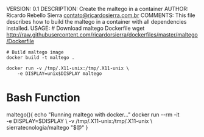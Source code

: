  VERSION:		  0.1
 DESCRIPTION:	  Create the maltego in a container
 AUTHOR:		  Ricardo Rebello Sierra <contato@ricardosierra.com.br>
 COMMENTS:
	This file describes how to build the maltego
	in a container with all dependencies installed.
 USAGE:
	# Download maltego Dockerfile
	wget http://raw.githubusercontent.com/ricardorsierra/dockerfiles/master/maltego/Dockerfile

	# Build maltego image
	docker build -t maltego .

	docker run -v /tmp/.X11-unix:/tmp/.X11-unix \
		-e DISPLAY=unix$DISPLAY maltego

  # Bash Function
  maltego(){
  	echo "Running maltego with docker..."
  	docker run --rm -it \
		-e DISPLAY=$DISPLAY \
		-v /tmp/.X11-unix:/tmp/.X11-unix \
		sierratecnologia/maltego "$@"
  }
